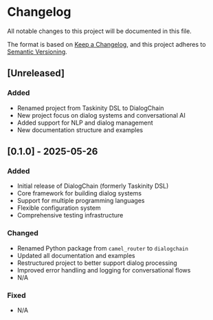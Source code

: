 # Changelog

All notable changes to this project will be documented in this file.

The format is based on [Keep a Changelog](https://keepachangelog.com/en/1.0.0/),
and this project adheres to [Semantic Versioning](https://semver.org/spec/v2.0.0.html).

## [Unreleased]

### Added

- Renamed project from Taskinity DSL to DialogChain
- New project focus on dialog systems and conversational AI
- Added support for NLP and dialog management
- New documentation structure and examples

## [0.1.0] - 2025-05-26

### Added

- Initial release of DialogChain (formerly Taskinity DSL)
- Core framework for building dialog systems
- Support for multiple programming languages
- Flexible configuration system
- Comprehensive testing infrastructure

### Changed

- Renamed Python package from `camel_router` to `dialogchain`
- Updated all documentation and examples
- Restructured project to better support dialog processing
- Improved error handling and logging for conversational flows
- N/A

### Fixed

- N/A

